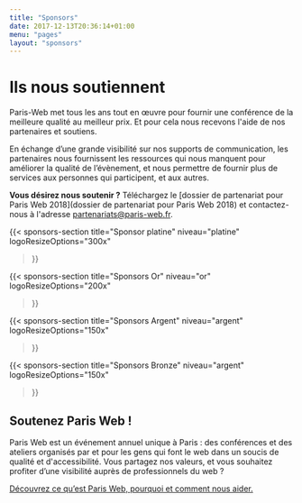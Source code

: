 ```yaml
---
title: "Sponsors"
date: 2017-12-13T20:36:14+01:00
menu: "pages"
layout: "sponsors"
---
```


# Ils nous soutiennent

Paris-Web met tous les ans tout en œuvre pour fournir une conférence de la meilleure qualité au meilleur prix. Et pour cela nous recevons l'aide de nos partenaires et soutiens.

En échange d’une grande visibilité sur nos supports de communication, les partenaires nous fournissent les ressources qui nous manquent pour améliorer la qualité de l’évènement, et nous permettre de fournir plus de services aux personnes qui participent, et aux autres.

**Vous désirez nous soutenir ?** Téléchargez le [dossier de partenariat pour Paris Web 2018](dossier de partenariat pour Paris Web 2018) et contactez-nous à l'adresse [partenariats@paris-web.fr](mailto:partenariats@paris-web.fr).

{{< sponsors-section
  title="Sponsor platine"
  niveau="platine"
  logoResizeOptions="300x"
>}}

{{< sponsors-section
  title="Sponsors Or"
  niveau="or"
  logoResizeOptions="200x"
>}}

{{< sponsors-section
  title="Sponsors Argent"
  niveau="argent"
  logoResizeOptions="150x"
>}}

{{< sponsors-section
  title="Sponsors Bronze"
  niveau="argent"
  logoResizeOptions="150x"
>}}

## Soutenez Paris Web !

Paris Web est un événement annuel unique à Paris : des conférences et des ateliers organisés par et pour les gens qui font le web dans un soucis de qualité et d'accessibilité. Vous partagez nos valeurs, et vous souhaitez profiter d’une visibilité auprès de professionnels du web ?

[Découvrez ce qu’est Paris Web, pourquoi et comment nous aider.](#)